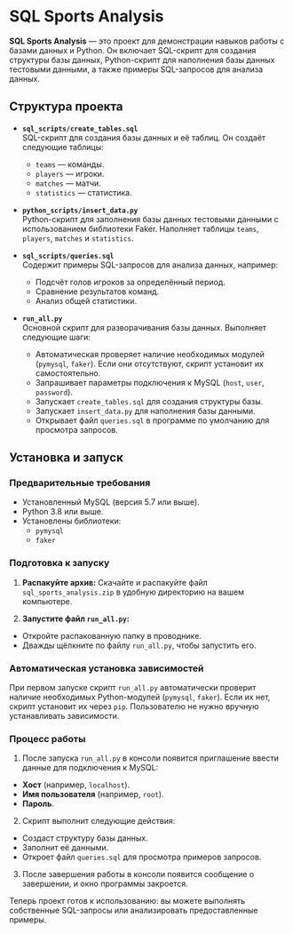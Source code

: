 # SQL Sports Analysis

**SQL Sports Analysis** — это проект для демонстрации навыков работы с базами данных и Python. Он включает SQL-скрипт для создания структуры базы данных, Python-скрипт для наполнения базы данных тестовыми данными, а также примеры SQL-запросов для анализа данных.

## Структура проекта

- **`sql_scripts/create_tables.sql`**  
  SQL-скрипт для создания базы данных и её таблиц. Он создаёт следующие таблицы:
  - `teams` — команды.
  - `players` — игроки.
  - `matches` — матчи.
  - `statistics` — статистика.

- **`python_scripts/insert_data.py`**  
  Python-скрипт для заполнения базы данных тестовыми данными с использованием библиотеки Faker. Наполняет таблицы `teams`, `players`, `matches` и `statistics`.

- **`sql_scripts/queries.sql`**  
  Содержит примеры SQL-запросов для анализа данных, например:
  - Подсчёт голов игроков за определённый период.
  - Сравнение результатов команд.
  - Анализ общей статистики.

- **`run_all.py`**  
  Основной скрипт для разворачивания базы данных. Выполняет следующие шаги:
  - Автоматическая проверяет наличие необходимых модулей (`pymysql`, `faker`). Если они отсутствуют, скрипт установит их самостоятельно.
  - Запрашивает параметры подключения к MySQL (`host`, `user`, `password`).
  - Запускает `create_tables.sql` для создания структуры базы.
  - Запускает `insert_data.py` для наполнения базы данными.
  - Открывает файл `queries.sql` в программе по умолчанию для просмотра запросов.

## Установка и запуск

### Предварительные требования

- Установленный MySQL (версия 5.7 или выше).
- Python 3.8 или выше.
- Установлены библиотеки:
  - `pymysql`
  - `faker`
  
### Подготовка к запуску

  1. **Распакуйте архив:**
   Скачайте и распакуйте файл `sql_sports_analysis.zip` в удобную директорию на вашем компьютере.

  2. **Запустите файл `run_all.py`:**
   - Откройте распакованную папку в проводнике.
   - Дважды щёлкните по файлу `run_all.py`, чтобы запустить его.

### Автоматическая установка зависимостей

При первом запуске скрипт `run_all.py` автоматически проверит наличие необходимых Python-модулей (`pymysql`, `faker`). Если их нет, скрипт установит их через `pip`. Пользователю не нужно вручную устанавливать зависимости.

### Процесс работы

  1. После запуска `run_all.py` в консоли появится приглашение ввести данные для подключения к MySQL:
   - **Хост** (например, `localhost`).
   - **Имя пользователя** (например, `root`).
   - **Пароль**.

  2. Скрипт выполнит следующие действия:
   - Создаст структуру базы данных.
   - Заполнит её данными.
   - Откроет файл `queries.sql` для просмотра примеров запросов.

  3. После завершения работы в консоли появится сообщение о завершении, и окно программы закроется.

Теперь проект готов к использованию: вы можете выполнять собственные SQL-запросы или анализировать предоставленные примеры.